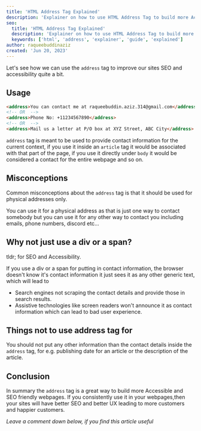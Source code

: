 ```yaml
---
title: 'HTML Address Tag Explained'
description: 'Explainer on how to use HTML Address Tag to build more Accessible and SEO friendly webpages'
seo:
  title: 'HTML Address Tag Explained'
  description: 'Explainer on how to use HTML Address Tag to build more Accessible and SEO friendly webpages'
  keywords: ['html', 'address', 'explainer', 'guide', 'explained']
author: raqueebuddinaziz
created: 'Jun 20, 2023'
---
```


Let's see how we can use the `address` tag to improve our sites SEO and accessibility quite a bit.

## Usage

```html
<address>You can contact me at raqueebuddin.aziz.314@gmail.com</address>
<!-- OR  -->
<address>Phone No: +11234567890</address>
<!-- OR  -->
<address>Mail us a letter at P/O box at XYZ Street, ABC City</address>
```

`address` tag is meant to be used to provide contact information for the current context, if you use it inside an `article` tag it would be associated with that part of the page, if you use it directly under `body` it would be considered a contact for the entire webpage and so on.

## Misconceptions

Common misconceptions about the `address` tag is that it should be used for physical addresses only.

You can use it for a physical address as that is just one way to contact somebody but you can use it for any other way to contact you including emails, phone numbers, discord etc...

## Why not just use a div or a span?

tldr; for SEO and Accessibility.

If you use a div or a span for putting in contact information, the browser doesn't know it's contact information it just sees it as any other generic text, which will lead to

- Search engines not scraping the contact details and provide those in search results.
- Assistive technologies like screen readers won't announce it as contact information which can lead to bad user experience.

## Things not to use address tag for

You should not put any other information than the contact details inside the `address` tag, for e.g. publishing date for an article or the description of the article.

## Conclusion

In summary the `address` tag is a great way to build more Accessible and SEO friendly webpages.
If you consistently use it in your webpages,then your sites will have better SEO and better UX leading to more customers and happier customers.

_Leave a comment down below, if you find this article useful_
